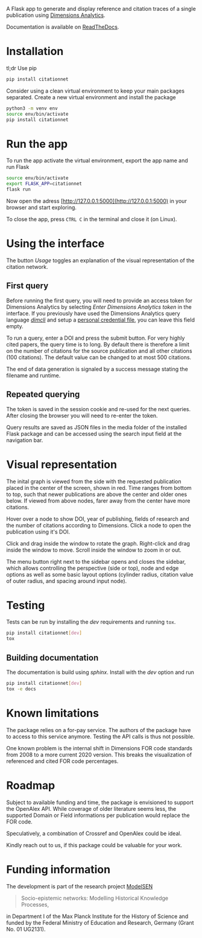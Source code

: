 A Flask app to generate and display reference and citation traces of a single publication
using [Dimensions Analytics](https://app.dimensions.ai).

Documentation is available on [ReadTheDocs](https://citationnet.readthedocs.io/).

# Installation

tl;dr Use pip

~~~bash
pip install citationnet
~~~

Consider using a clean virtual environment to keep your main packages separated.
Create a new virtual environment and install the package

~~~bash
python3 -m venv env
source env/bin/activate
pip install citationnet
~~~

# Run the app

To run the app activate the virtual environment, export the app name and run Flask
~~~bash
source env/bin/activate
export FLASK_APP=citationnet
flask run
~~~

Now open the adress [http://127.0.0.1:5000](http://127.0.0.1:5000) in your browser and start exploring.

To close the app, press `CTRL C` in the terminal and close it (on Linux).

# Using the interface

The button _Usage_ toggles an explanation of the visual representation of the citation network.

## First query

Before running the first query, you will need to provide an access token for Dimensions Analytics by selecting _Enter Dimensions Analytics token_ in the interface. If you previously have used the Dimensions Analytics query language [_dimcli_](https://github.com/digital-science/dimcli) and setup a [personal credential file](https://api-lab.dimensions.ai/cookbooks/1-getting-started/1-Using-the-Dimcli-library-to-query-the-API.html#More-secure-method:-storing-a-private-credentials-file), you can leave this field empty.

To run a query, enter a DOI and press the submit button. For very highly cited papers, the query time is to long. By default there is therefore a limit on the number of citations for the source publication and all other citations (100 citations). The default value can be changed to at most 500 citations.

The end of data generation is signaled by a success message stating the filename and runtime.

## Repeated querying

The token is saved in the session cookie and re-used for the next queries. After closing the browser you will need to re-enter the token.

Query results are saved as JSON files in the media folder of the installed Flask package and can be accessed using the
search input field at the navigation bar.

# Visual representation

The inital graph is viewed from the side with the requested publication placed in the center of the screen, shown in red. Time ranges from bottom to top, such that newer publications are above the center and older ones below. If viewed from above nodes, farer away from the center have more citations.

Hover over a node to show DOI, year of publishing, fields of research and the number of citations according to Dimensions. Click a node to open the publication using it's DOI.

Click and drag inside the window to rotate the graph. Right-click and drag inside the window to move. Scroll inside the window to zoom in or out.

The menu button right next to the sidebar opens and closes the sidebar, which allows controlling the perspective (side or top), node and edge options as well as some basic layout options (cylinder radius, citation value of outer radius, and spacing around input node).

# Testing

Tests can be run by installing the _dev_ requirements and running `tox`.

~~~bash
pip install citationnet[dev]
tox
~~~

## Building documentation

The documentation is build using _sphinx_. Install with the _dev_ option and run

~~~bash
pip install citationnet[dev]
tox -e docs
~~~

# Known limitations

The package relies on a for-pay service. The authors of the package have to access to this service anymore. Testing the API calls is thus not possible.

One known problem is the internal shift in Dimensions FOR code standards from 2008 to a more current 2020 version. 
This breaks the visualization of referenced and cited FOR code percentages. 

# Roadmap

Subject to available funding and time, the package is envisioned to support the OpenAlex API. 
While coverage of older literature seems less, the supported Domain or Field informations per publication would replace the FOR code.

Speculatively, a combination of Crossref and OpenAlex could be ideal. 

Kindly reach out to us, if this package could be valuable for your work. 

# Funding information

The development is part of the research project [ModelSEN](https://modelsen.mpiwg-berlin.mpg.de)

> Socio-epistemic networks: Modelling Historical Knowledge Processes,

in Department I of the Max Planck Institute for the History of Science
and funded by the Federal Ministry of Education and Research, Germany (Grant No. 01 UG2131).

